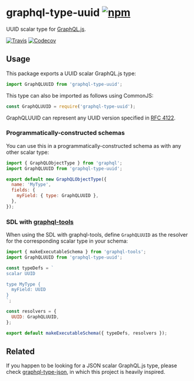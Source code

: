 # graphql-type-uuid [![npm][npm-badge]][npm]

UUID scalar type for [GraphQL.js](https://github.com/graphql/graphql-js).

[![Travis][build-badge]][build] [![Codecov][codecov-badge]][codecov]

## Usage

This package exports a UUID scalar GraphQL.js type:

```js
import GraphQLUUID from 'graphql-type-uuid';
```

This type can also be imported as follows using CommonJS:

```js
const GraphQLUUID = require('graphql-type-uuid');
```

GraphQLUUID can represent any UUID version specified in
[RFC 4122](https://tools.ietf.org/html/rfc4122).

### Programmatically-constructed schemas

You can use this in a programmatically-constructed schema as with any other
scalar type:

```js
import { GraphQLObjectType } from 'graphql';
import GraphQLUUID from 'graphql-type-uuid';

export default new GraphQLObjectType({
  name: 'MyType',
  fields: {
    myField: { type: GraphQLUUID },
  },
});
```

### SDL with [graphql-tools](https://github.com/apollographql/graphql-tools)

When using the SDL with graphql-tools, define `GraphQLUUID` as the resolver for
the corresponding scalar type in your schema:

```js
import { makeExecutableSchema } from 'graphql-tools';
import GraphQLUUID from 'graphql-type-uuid';

const typeDefs = `
scalar UUID

type MyType {
  myField: UUID
}
`;

const resolvers = {
  UUID: GraphQLUUID,
};

export default makeExecutableSchema({ typeDefs, resolvers });
```

## Related

If you happen to be looking for a JSON scalar GraphQL.js type, please check
[graphql-type-json](https://github.com/taion/graphql-type-json), in which this
project is heavily inspired.

[npm-badge]: https://img.shields.io/npm/v/graphql-type-uuid.svg
[npm]: https://www.npmjs.com/package/graphql-type-uuid
[build-badge]:
  https://img.shields.io/travis/olistic/graphql-type-uuid/master.svg
[build]: https://travis-ci.org/olistic/graphql-type-uuid
[codecov-badge]:
  https://img.shields.io/codecov/c/github/olistic/graphql-type-uuid/master.svg
[codecov]: https://codecov.io/gh/olistic/graphql-type-uuid
